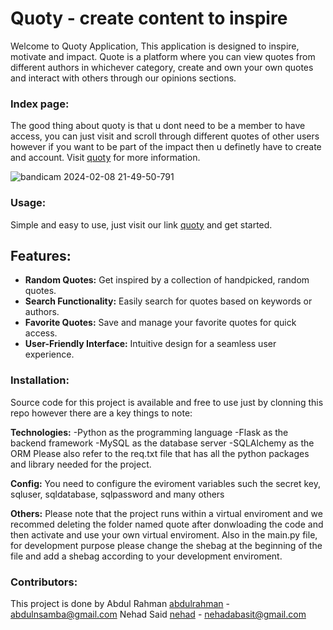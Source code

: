 # Quoty - create content to inspire

Welcome to Quoty Application, This application is designed to inspire, motivate and impact.
Quote is a platform where you can view quotes from different authors in whichever category, create and own your own quotes and interact with others through our opinions sections.

### Index page:
The good thing about quoty is that u dont need to be a member to have access, you can just visit and scroll through different quotes of other users however if you want to be part of the impact then u definetly have to create and account. Visit [quoty](http://www.quoty.tech/) for more information.

![bandicam 2024-02-08 21-49-50-791](https://github.com/Nehad-Said/Quoty_App/assets/29124204/cbfd5658-39b4-4adc-9fa2-4876b16fac3b)

### Usage:
Simple and easy to use, just visit our link [quoty](http://www.quoty.tech/) and get started.

## Features:

- **Random Quotes:** Get inspired by a collection of handpicked, random quotes.
- **Search Functionality:** Easily search for quotes based on keywords or authors.
- **Favorite Quotes:** Save and manage your favorite quotes for quick access.
- **User-Friendly Interface:** Intuitive design for a seamless user experience.

### Installation:
Source code for this project is available and free to use just by clonning this repo however there are a key things to note:

**Technologies:**
	-Python as the programming language
	-Flask as the backend framework
	-MySQL as the database server
	-SQLAlchemy as the ORM
 Please also refer to the req.txt file that has all the python packages and library needed for the project.

**Config:**
	You need to configure the eviroment variables such the secret key, sqluser, sqldatabase, sqlpassword and many others

**Others:**
	Please note that the project runs within a virtual enviroment and we recommed deleting the folder named quote after donwloading the code and then activate and use your own virtual enviroment.
	Also in the main.py file, for development purpose please change the shebag at the beginning of the file and add a shebag according to your development enviroment.

### Contributors:
This project is done by 
Abdul Rahman [abdulrahman](https://github.com/Abdul17rahman) - abdulnsamba@gmail.com
Nehad Said [nehad](https://github.com/Nehad-Said) - nehadabasit@gmail.com


